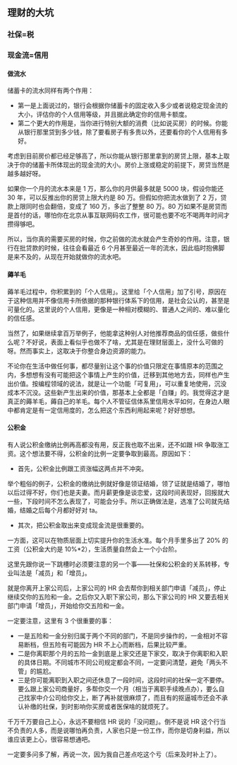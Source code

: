 ## 理财的大坑

### 社保=税

### 现金流=信用



#### 做流水

储蓄卡的流水同样有两个作用：

- 第一是上面说过的，银行会根据你储蓄卡的固定收入多少或者说稳定现金流的大小，评估你的个人信用等级，并且据此确定你的信用卡额度。
- 第二个更大的作用是，当你进行特别大额的消费（比如说买房）的时候。你能从银行那里贷到多少钱，除了要看房子有多贵以外，还要看你的个人信用有多好。

考虑到目前房价都已经足够高了，所以你能从银行那里拿到的房贷上限，基本上取决于你的储蓄卡所体现出的现金流的大小。房价上涨或稳定的前提下，房贷当然是越多越好呀。

如果你一个月的流水本来是 1 万，那么你的月供最多就是 5000 块，假设你能还 30 年，可以反推出你的房贷上限大约是 80 万。但假如你把流水做到了 2 万，贷款上限同时也会翻倍，变成了 160 万，多出了整整 80 万。80 万如果不是房贷而是首付的话，哪怕你在北京从事互联网码农工作，很可能也要不吃不喝两年时间才攒得够吧。

所以，当你真的需要买房的时候，你之前做的流水就会产生奇妙的作用。注意，银行在批贷款的时候，往往会看最近 6 个月甚至最近一年的流水，因此临时抱佛脚是来不及的，从现在开始就做你的流水吧。

#### 薅羊毛

薅羊毛过程中，你积累到的「个人信用」。这里给「个人信用」加了引号，原因在于这种信用并不像信用卡所依据的那种银行体系下的信用，是社会公认的，甚至是可量化的。这里说的个人信用，更像是一种相对模糊的、普通人之间的、难以量化的信任感。

当然了，如果继续拿百万举例子，他能拿这种别人对他推荐商品的信任感，做些什么呢？不好说，表面上看似乎也做不了啥，尤其是在理财层面上，没什么可做的呀。然而事实上，这取决于你整合身边资源的能力。

不论你在生活中做任何事，都尽量别让这个事的价值只限定在事情原本的范围之内，多想想有没有可能把这个事情上产生的价值，迁移到其他地方去，同样也产生出价值。按编程领域的说法，就是让一个功能「可复用」，可以重复地使用，沉没成本不沉没。这些新产生出来的价值，那基本上全都是「白赚」的。我觉得这才是真正的薅羊毛，薅自己的羊毛。每个人不管征信体系里信用水平如何，在身边人眼中都肯定是有一定信用度的，怎么把这个东西利用起来呢？好好想想。

#### 公积金

有人说公积金缴纳比例再高都没有用，反正我也取不出来，还不如跟 HR 争取涨工资。这个想法要不得，公积金的比例一定要争取到最高。原因如下：

- 首先，公积金比例跟工资涨幅这两点并不冲突。

举个粗俗的例子，公积金的缴纳比例就好像是领证结婚，领了证就是结婚了，哪怕以后过得不好，你们也是夫妻。而月薪更像是谈恋爱，这段时间表现好，回报就大一些，下段时间不怎么表现了，可能会分手。所以正确做法是，选准了公司就先结婚，结婚之后每个月都好好对 ta。

- 其次，把公积金取出来变成现金流是很重要的。

一方面，这可以在物质层面上切实提升你的生活水准。每个月手里多出了 20% 的工资（公积金大约是 10%*2），生活质量自然会上一个小台阶。

这里先跟你说一下跳槽时必须要注意的另一个事——社保和公积金的关系转移，专业叫法是「减员」和「增员」。

就是你离开上家公司后，上家公司的 HR 会去帮你到相关部门申请「减员」，停止继续交你的五险和一金。之后你又入职下家公司，那么下家公司的 HR 又要去相关部门申请「增员」，开始给你交五险和一金。



一定要注意，这里有 3 个很重要的事：

- 一是五险和一金分别归属于两个不同的部门，不是同步操作的，一金相对不容易断档，但五险有可能因为 HR 不上心而断档，后果比较严重。
- 二是你离职那个月的五险一金到底是上家交还是下家交，取决于你离职和入职的具体日期。不同城市不同公司规定都会不同，一定要问清楚，避免「两头不管」的尴尬。
- 三是你可能离职到入职之间还休息了一段时间，这段时间的社保一定不要停。要么跟上家公司商量好，多帮你交一个月（相当于离职手续晚点办），要么自己找家中介公司给你交上，断了再补就很麻烦了，而且有的抠逼城市还会不承认补缴的社保，到时影响你买房或者医保啥的就烦死了。

千万千万要自己上心，永远不要相信 HR 说的「没问题」。倒不是说 HR 这个行当不负责的人多，而是说哪怕再负责，人家也只是一份工作，而你是切身利益，所以谁应该更上心，很容易想通吧。

一定要多问多了解，再说一次，因为我自己差点吃这个亏（后来及时补上了）。